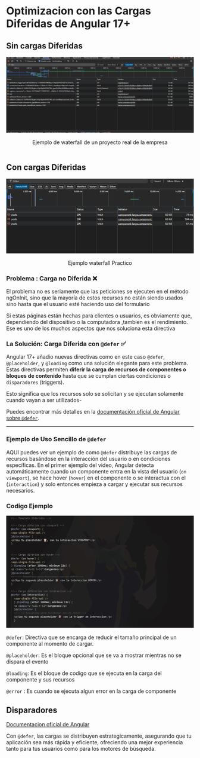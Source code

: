 # Optimizacion con las Cargas Diferidas de Angular 17+


## Sin cargas Diferidas

![alt text](aa.png)
<center>Ejemplo de waterfall de un proyecto real de la empresa</center>

<br>

## Con cargas Diferidas

![](waterfoll.png)


<center>Ejemplo waterfall Practico</center>

### **Problema :  Carga no Diferida  ❌**

El problema no es seriamente que las peticiones se ejecuten en el método ngOnInit, sino que la mayoría de estos recursos no están siendo usados sino hasta que el usuario esté haciendo uso del formulario

Si estas páginas están hechas para clientes o usuarios, es obviamente que, dependiendo del dispositivo o la computadora ,tambien es el rendimiento. Ese es uno de los muchos aspectos que nos soluciona esta directiva


### **La Solución: Carga Diferida con `@defer` ✅**

Angular 17+ añadio nuevas directivas como en este caso `@defer`, `@placeholder`, y `@loading` como una solución elegante para este problema. Estas directivas permiten **diferir la carga de recursos de componentes o bloques de contenido** hasta que se cumplan ciertas condiciones o `disparadores` (triggers).

Esto significa que los recursos solo se solicitan y se ejecutan solamente cuando vayan a ser utilizados-

Puedes encontrar más detalles en la [documentación oficial de Angular sobre `@defer`](https://angular.dev/guide/templates/defer).

---

### **Ejemplo de Uso Sencillo de `@defer`**

AQUI puedes ver un ejemplo de como `@defer` distribuye las cargas de recursos basándose en la interacción del usuario o en condiciones específicas. En el primer ejemplo del video, Angular detecta automáticamente cuando un componente entra en la vista del usuario (`on viewport`), se hace hover (`hover`) en el componente o se interactua con el (`interaction`) y solo entonces empieza a cargar y ejecutar sus recursos necesarios.

### **Codigo Ejemplo**

![alt text](example.png)

`@defer`: Directiva que se encarga de reducir el tamaño principal de un componente al momento de cargar.

`@placeholder`: Es el bloque opcional que se va a mostrar mientras no se dispara el evento

`@loading`: Es el bloque de codigo que se ejecuta en la carga del componente y sus recursos

`@error` : Es cuando se ejecuta algun error en la carga de componente

## Disparadores


[Documentacion oficial de Angular](https://angular.dev/guide/templates/defer)


Con `@defer`, las cargas se distribuyen estrategicamente, asegurando que tu aplicación sea más rápida y eficiente, ofreciendo una mejor experiencia tanto para tus usuarios como para los motores de búsqueda.
